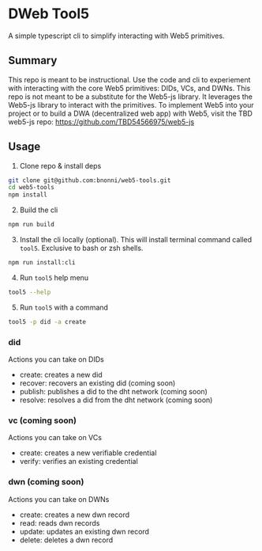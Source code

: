 # DWeb Tool5

A simple typescript cli to simplify interacting with Web5 primitives.

## Summary

This repo is meant to be instructional. Use the code and cli to experiement with interacting with the core Web5 primitives: DIDs, VCs, and DWNs.
This repo is not meant to be a substitute for the Web5-js library. It leverages the Web5-js library to interact with the primitives.
To implement Web5 into your project or to build a DWA (decentralized web app) with Web5, visit the TBD web5-js repo: https://github.com/TBD54566975/web5-js

## Usage

1. Clone repo & install deps
```bash
git clone git@github.com:bnonni/web5-tools.git
cd web5-tools
npm install
```
2. Build the cli
```bash
npm run build
```
3. Install the cli locally (optional). This will install terminal command called `tool5`. Exclusive to bash or zsh shells.
```bash
npm run install:cli
```
4. Run `tool5` help menu
```bash
tool5 --help
```
5. Run `tool5` with a command
```bash
tool5 -p did -a create
```

### did

Actions you can take on DIDs

- create: creates a new did
- recover: recovers an existing did (coming soon)
- publish: publishes a did to the dht network (coming soon)
- resolve: resolves a did from the dht network (coming soon)

### vc (coming soon)

Actions you can take on VCs

- create: creates a new verifiable credential
- verify: verifies an existing credential

### dwn (coming soon)

Actions you can take on DWNs

- create: creates a new dwn record
- read: reads dwn records
- update: updates an existing dwn record
- delete: deletes a dwn record